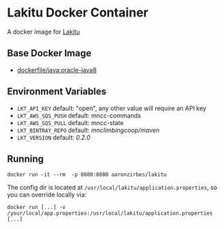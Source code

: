 Lakitu Docker Container
=======================

A docker image for [Lakitu](https://github.com/mnclimbingcoop/night-watchman/tree/master/lakitu)

Base Docker Image
-----------------

* [dockerfile/java:oracle-java8](https://registry.hub.docker.com/u/dockerfile/java)

Environment Variables
---------------------

* `LKT_API_KEY` default: "open", any other value will require an API key
* `LKT_AWS_SQS_PUSH` default: mncc-commands
* `LKT_AWS_SQS_PULL` default: mncc-state
* `LKT_BINTRAY_REPO` default: *mnclimbingcoop/maven*
* `LKT_VERSION` default: *0.2.0*

Running
-------

    docker run -it --rm  -p 8080:8080 aaronzirbes/lakitu

The config dir is located at `/usr/local/lakitu/application.properties`, so you can override locally via:

    docker run [...] -v /your/local/app.properties:/usr/local/lakitu/application.properties [...]
